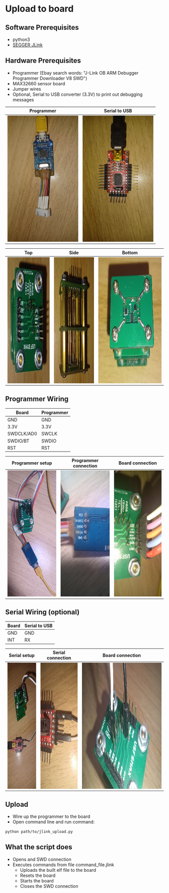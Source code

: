 # Upload to board

## Software Prerequisites
- python3
- [SEGGER JLink](https://www.segger.com/downloads/jlink/)

## Hardware Prerequisites
- Programmer (Ebay search words: "J-Link OB ARM Debugger Programmer Downloader V8 SWD")
- MAX32660 sensor board
- Jumper wires
- Optional, Serial to USB converter (3.3V) to print out debugging messages

Programmer | Serial to USB 
--- | ---
<img src="../img/programmer.jpg" alt="Programmer" width="225" height="400"> | <img src="../img/serial_to_usb.jpg" alt="Serial to USB" width="225" height="400">

Top | Side | Bottom
--- | --- | ---
<img src="../img/board_top.jpg" alt="Board top" width="345" height="400"> | <img src="../img/board_side.jpg" alt="Board side" width="317" height="400"> | <img src="../img/board_bottom.jpg" alt="Board bottom" width="498" height="400">

## Programmer Wiring
Board      | Programmer
-----------|-----------
GND        | GND
3.3V       | 3.3V
SWDCLK/AD0 | SWCLK
SWDIO/BT   | SWDIO
RST        | RST

Programmer setup | Programmer connection | Board connection
--- | --- | ---
<img src="../img/programmer_setup.jpg" alt="Programmer setup" width="225" height="400"> | <img src="../img/programmer_connection.jpg" alt="Programmer connection" width="225" height="400"> | <img src="../img/programmer_to_board_connection.jpg" alt="Programmer to board connection" width="225" height="400">

## Serial Wiring (optional)
Board | Serial to USB
------|--------------
GND   | GND
INT   | RX

Serial setup | Serial connection | Board connection
--- | --- | ---
<img src="../img/serial_setup.jpg" alt="Serial setup" width="225" height="400"> | <img src="../img/serial_connection.jpg" alt="Serial connection" width="225" height="400"> | <img src="../img/serial_to_board_connection.jpg" alt="Serial to board connection" width="711" height="400">

## Upload
- Wire up the programmer to the board
- Open command line and run command:
```
python path/to/jlink_upload.py
```

## What the script does
- Opens and SWD connection
- Executes commands from file command_file.jlink
	* Uploads the built elf file to the board
	* Resets the board
	* Starts the board
	* Closes the SWD connection